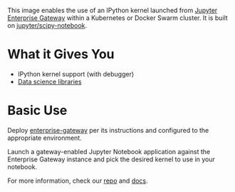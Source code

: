 This image enables the use of an IPython kernel launched from [Jupyter Enterprise Gateway](https://jupyter-enterprise-gateway.readthedocs.io/en/latest/) within a Kubernetes or Docker Swarm cluster.  It is built on [jupyter/scipy-notebook](https://hub.docker.com/r/jupyter/scipy-notebook/).

# What it Gives You
* IPython kernel support (with debugger)
* [Data science libraries](https://jupyter-docker-stacks.readthedocs.io/en/latest/using/selecting.html#jupyter-scipy-notebook)

# Basic Use
Deploy [enterprise-gateway](https://hub.docker.com/r/elyra/enterprise-gateway/) per its instructions and configured to the appropriate environment.

Launch a gateway-enabled Jupyter Notebook application against  the Enterprise Gateway instance and pick the desired kernel to use in your notebook.

For more information, check our [repo](https://github.com/jupyter/enterprise_gateway) and [docs](https://jupyter-enterprise-gateway.readthedocs.io/en/latest/).
